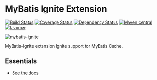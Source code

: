 MyBatis Ignite Extension
=========================

[![Build Status](https://travis-ci.org/mybatis/ignite-cache.svg?branch=master)](https://travis-ci.org/mybatis/ignite-cache)
[![Coverage Status](https://coveralls.io/repos/github/mybatis/ignite-cache/badge.svg?branch=master)](https://coveralls.io/github/mybatis/ignite-cache?branch=master)
[![Dependency Status](https://www.versioneye.com/java/org.mybatis.caches:mybatis-ignite/1.0.3/badge?style=flat)](https://www.versioneye.com/java/org.mybatis.caches:mybatis-ignite/1.0.3)
[![Maven central](https://maven-badges.herokuapp.com/maven-central/org.mybatis.caches/mybatis-ignite/badge.svg)](https://maven-badges.herokuapp.com/maven-central/org.mybatis.caches/mybatis-ignite)
[![License](http://img.shields.io/:license-apache-brightgreen.svg)](http://www.apache.org/licenses/LICENSE-2.0.html)

![mybatis-ignite](http://mybatis.github.io/images/mybatis-logo.png)

MyBatis-Ignite extension Ignite support for MyBatis Cache.

Essentials
----------

* [See the docs](http://mybatis.github.io/ignite-cache/)
